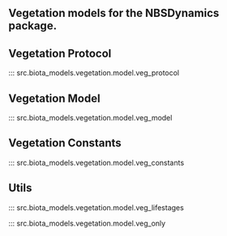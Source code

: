 ## Vegetation models for the NBSDynamics package.

## Vegetation Protocol
::: src.biota_models.vegetation.model.veg_protocol

## Vegetation Model
::: src.biota_models.vegetation.model.veg_model

## Vegetation Constants
::: src.biota_models.vegetation.model.veg_constants

## Utils
::: src.biota_models.vegetation.model.veg_lifestages

::: src.biota_models.vegetation.model.veg_only